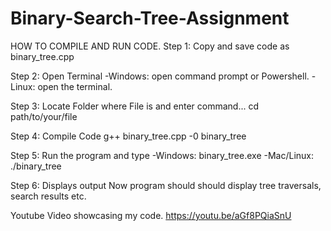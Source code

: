# Binary-Search-Tree-Assignment
HOW TO COMPILE AND RUN CODE. 
Step 1: Copy and save code as binary_tree.cpp

Step 2: Open Terminal 
-Windows: open command prompt or Powershell.
-Linux: open the terminal. 

Step 3: Locate Folder where File is and enter command...
cd path/to/your/file

Step 4: Compile Code
g++ binary_tree.cpp -0 binary_tree

Step 5: Run the program and type 
-Windows: binary_tree.exe
-Mac/Linux: ./binary_tree

Step 6: Displays output
Now program should should display tree traversals, search results etc. 


Youtube Video showcasing my code. 
https://youtu.be/aGf8PQiaSnU

